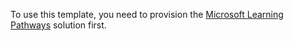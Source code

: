 To use this template, you need to provision the [Microsoft Learning Pathways](https://lookbook.microsoft.com/details/3df8bd55-b872-4c9d-88e3-6b2f05344239) solution first.
